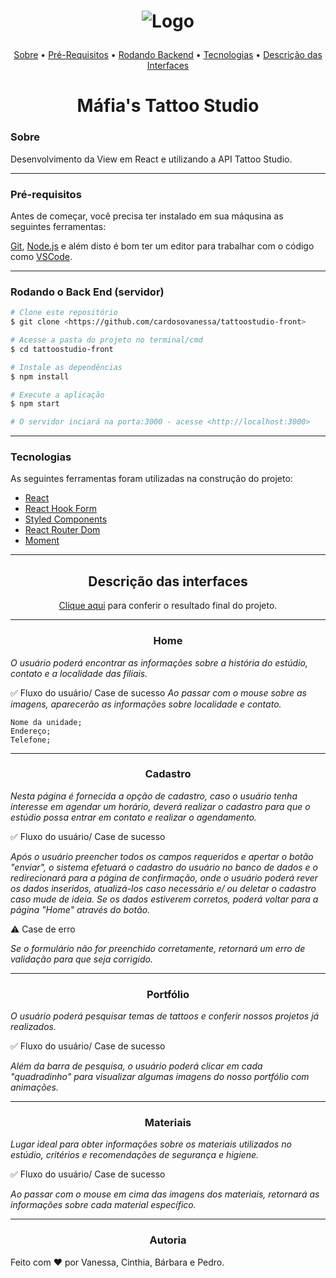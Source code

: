 <h1 align="center"> 

![Logo](https://static.wixstatic.com/media/af86ec_5850213055aa4ae8a4ecd4195d65d08d~mv2.png/v1/fill/w_154,h_22,al_c,q_85,usm_0.66_1.00_0.01/logo.webp) </h1>

<p align="center">
 <a href="#sobre">Sobre</a> •
 <a href="#pré-requisitos">Pré-Requisitos</a> • 
 <a href="#rodando-o-back-end-servidor">Rodando Backend</a> • 
 <a href="#tecnologias">Tecnologias</a> •  
 <a href="#tecnologias">Descrição das Interfaces</a>
</p>

<h1 align="center">Máfia's Tattoo Studio</h1>

### Sobre

Desenvolvimento da View em React e utilizando a API Tattoo Studio.

---
### Pré-requisitos 

Antes de começar, você precisa ter instalado em sua máqusina as seguintes ferramentas:

[Git](https://git-scm.com), [Node.js](https://nodejs.org/en/) e além disto é bom ter um editor para trabalhar com o código como [VSCode](https://code.visualstudio.com/).

---
### Rodando o Back End (servidor) 

```bash
# Clone este repositório
$ git clone <https://github.com/cardosovanessa/tattoostudio-front>

# Acesse a pasta do projeto no terminal/cmd
$ cd tattoostudio-front

# Instale as dependências
$ npm install

# Execute a aplicação
$ npm start

# O servidor inciará na porta:3000 - acesse <http://localhost:3000>
```

---
### Tecnologias

As seguintes ferramentas foram utilizadas na construção do projeto:

- [React](https://reactjs.org/)
- [React Hook Form](https://react-hook-form.com/get-started)
- [Styled Components](https://styled-components.com/docs)
- [React Router Dom](https://reactrouter.com/web/guides/quick-start)
- [Moment](https://momentjs.com/)

---
<h2 align="center">Descrição das interfaces</h2>
<p align="center"><a href="https://mafia-tattoo-studio.herokuapp.com/">Clique aqui</a> para conferir o resultado final do projeto.</p>

___
 
 <h3 align="center">Home</h3>

*O usuário poderá encontrar as informações sobre a história do estúdio, contato e a localidade das filiais.*

✅ Fluxo do usuário/ Case de sucesso 
*Ao passar com o mouse sobre as imagens, aparecerão as informações sobre localidade e contato.*
```
Nome da unidade;
Endereço;
Telefone; 
```
___

<h3 align="center">Cadastro</h3>

*Nesta página é fornecida a opção de cadastro, caso o usuário tenha interesse em agendar um horário, deverá realizar o cadastro para que o estúdio possa entrar em contato e realizar o agendamento.*

✅ Fluxo do usuário/ Case de sucesso 

*Após o usuário preencher todos os campos requeridos e apertar o botão "enviar", o sistema efetuará o cadastro do usuário no banco de dados e o redirecionará para a página de confirmação, onde o usuário poderá rever os dados inseridos, atualizá-los caso necessário e/ ou deletar o cadastro caso mude de ideia. Se os dados estiverem corretos, poderá voltar para a página "Home" através do botão.*

⚠️ Case de erro 

*Se o formulário não for preenchido corretamente, retornará um erro de validação para que seja corrigido.*

---

 <h3 align="center">Portfólio</h3>

*O usuário poderá pesquisar temas de tattoos e conferir nossos projetos já realizados.*

✅ Fluxo do usuário/ Case de sucesso

*Além da barra de pesquisa, o usuário poderá clicar em cada "quadradinho" para visualizar algumas imagens do nosso portfólio com animações.*

---

 <h3 align="center">Materiais</h3>

*Lugar ideal para obter informações sobre os materiais utilizados no estúdio, critérios e recomendações de segurança e higiene.*

✅ Fluxo do usuário/ Case de sucesso 

*Ao passar com o mouse em cima das imagens dos materiais, retornará as informações sobre cada material específico.*

---
 <h3 align="center">Autoria</h3>
<p>Feito com ❤️ por Vanessa, Cinthia, Bárbara e Pedro.</p>

